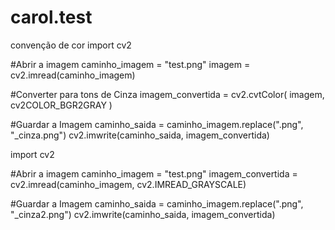 # carol.test
convenção de cor
import cv2

#Abrir a imagem
caminho_imagem = "test.png"
imagem = cv2.imread(caminho_imagem)

#Converter para tons de Cinza
imagem_convertida = cv2.cvtColor( imagem, cv2COLOR_BGR2GRAY )

#Guardar a Imagem
caminho_saida = caminho_imagem.replace(".png", "_cinza.png")
cv2.imwrite(caminho_saida, imagem_convertida)
     

import cv2

#Abrir a imagem
caminho_imagem = "test.png"
imagem_convertida = cv2.imread(caminho_imagem, cv2.IMREAD_GRAYSCALE)

#Guardar a Imagem
caminho_saida = caminho_imagem.replace(".png", "_cinza2.png")
cv2.imwrite(caminho_saida, imagem_convertida)
     
